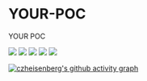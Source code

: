 # YOUR-POC
YOUR POC

![](https://img.shields.io/badge/just-MyCode-brightgreen)
![](https://img.shields.io/badge/language-python-brightgreen)
![](https://img.shields.io/badge/license-czheisenberg-brightgreen)
![](https://img.shields.io/badge/documentation-yes-brightgreen)
![](https://img.shields.io/twitter/follow/ikk161416710727?%20style=social)

<!-- 动态生成活动图，用于显示过去31天的Github活动 -->
[![czheisenberg's github activity graph](https://github-readme-activity-graph.vercel.app/graph?username=czheisenberg&theme=tokyo-night)](https://github.com/czheisenberg/YOUR-POC)

